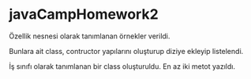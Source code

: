 # javaCampHomework2
<p>Özellik nesnesi olarak tanımlanan örnekler verildi.</p> 
<p>Bunlara ait class, contructor yapılarını oluşturup diziye ekleyip listelendi. </p> 
<p>İş sınıfı olarak tanımlanan bir class oluşturuldu. En az iki metot yazıldı.</p> 
